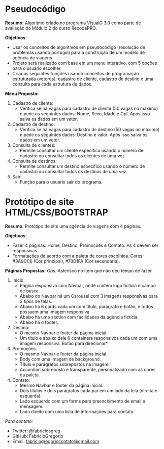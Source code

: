 # Pseudocódigo
__Resumo:__ Algoritmo criado no programa VisualG 3.0 como parte de avaliação do Módulo 2 do curso RecodePRO.

__Objetivos:__

- Usar os conceitos de algoritmos em pseudocódigo (resolução de problemas usando portugol) para a construção de um modelo de agência de viagens. 
- Projeto será realizado com base em um menu interativo, com 5 opções para o usuário escolher.
- Criar as seguintes funções usando conceitos de programação estruturada (vetores): cadastro de cliente, cadastro de destino e uma consulta para cada estrutura de dados.

__Menu Proposto:__

1. Cadastro de cliente:
    * Verifica se há vagas para cadastro de cliente (50 vagas no máximo) e pede os seguintes dados: Nome, Sexo, Idade e Cpf. Após isso salva os dados em um vetor.
2. Cadastro de destino:
    * Verifica se há vagas para cadastro de destino (50 vagas no máximo) e pede os seguintes dados: Destino e valor. Após isso salva os dados em um vetor.
3. Consulta de clientes:
    * Permite consultar um cliente específico usando o número de cadastro ou consultar todos os clientes de uma vez.
4. Consulta de destinos:
    * Permite consultar um destino específico usando o número de cadastro ou consultar todos os destinos de uma vez.
5. Sair:
    * Função para o usuário sair do programa.

# Protótipo de site HTML/CSS/BOOTSTRAP
__Resumo:__ Protótipo de site uma agência de viagens com 4 páginas.

__Objetivos:__

- Fazer 4 páginas: Home, Destino, Promoções e Contato. As 4 devem ser responsivas.
- Formatações de acordo com a paleta de cores escolhida. Cores: #3A9CC6 (Cor principal), #70D1FA (Cor secundária).

__Páginas Propostas:__
*Obs:* Asterisco no item que não deu tempo de fazer.

1. Início:
   * Página responsiva com Navbar, onde contém logo fictícia e campo de busca.
   * Abaixo do Navbar há um Carousel com 3 imagens responsivas para 3 tipos de telas.
   * Abaixo há 6 cards cada um com título, parágrafo e botão, e todos possuem uma imagem responsiva.
   * Abaixo há uma section com facilidades da agência fictícia.
   * Abaixo há o footer.
2. Destino:
   * O mesmo Navbar e footer da página inicial.
   * Um título e abaixo dele 6 containers responsivos cada um com uma imagem responsiva. Botão para direcionar*
3. Promoções:
   * O mesmo Navbar e footer da página inicial.
   * Body com uma imagem de background.
   * Título e parágrafos sobrepostos na imagem.
   * Accordion sobreposto e transparente, personalizado com as cores da paleta.
4. Contato:
   * Mesmo Navbar e footer da página inicial.
   * Dois títulos e dois parágrafos cada par em um lado da tela (direita e esquerda).
   * Lado esquerdo com um forms para preenchimento de email e mensagem.
   * Lado direito com uma lista de informações para contato.

_Para contato:_ 
* Twitter: @fabriciosgreg
* GitHub: FabricioGregorio
* Email: fabriciogregoriocontato@gmail.com
